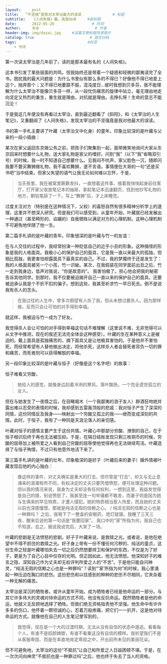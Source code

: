 ```yaml
---
layout:     post                       
title:   “不坚强”是我对太宰治最大的误读              # 标题
subtitle:   《人间失格》篇，高詹灿译     #副标题
date:       2022-05-20                 # 时间
author:     木水                         # 作者
header-img: img/dazai.jpg     #这篇文章标题背景图片
catalog: true                         # 是否归档
tags:                                #标签
    - 书评
---
```

第一次读太宰治是几年前了，读的是那本最有名的《人间失格》。

这本书引发了某些层面的共鸣，但我始终还是带着一个疑惑和轻微的鄙夷读完了全书。困扰我的最大问题是：为什么书里似有那么多的不得已？好像他不得已地爱上这个，抛弃那个；又不得已地萎靡不振，混沌度日…彼时我想到贝多芬，我不能理解为什么太宰治不能像贝多芬一样，从一段忧伤痛苦的旋律中站立，毫无理由地走向坚定又热烈的重生，重生就是理由，对抗就是理由。去挣扎呀！生命的意志不能沉沦！

于是我这几年便没有再看过太宰治，直到最近翻看了《斜阳》，和《太宰治的人生笔记》，又重翻阅了《人间失格》，发现太宰治的不坚强竟是我对他最大的误读。

书的第一手札主要讲了叶藏（太宰治文中化身）的童年。印象比较深的是叶藏与父亲的一段小插曲：

某次在家父返回东京做公务之前，把孩子们聚集到一起，面带微笑地询问大家从东京回来时想要什么礼物，送大家礼物是家父的嗜好。问到“我”（以下“我”省略双引号）的时候，我一时不知道自己想要什么。见我闷不吭声，家父脸色一沉，随即问我要不要买舞狮做礼物，我不喜欢舞狮，遂不言语。事情便在大哥的一句“还是买书吧”当中结束。但家父失望的语气让我无论如何难以忘怀，于是，
>当天夜里，我在被窝里簌簌发抖，一直想着这件事，接着我悄悄起身前往客厅，打开家父收放笔记本的抽屉，拿起笔记本迅速翻页，找到他抄写礼物的地方，朝铅笔舔了一下，写上“舞狮”后，才上床睡觉。

过度关注对方（特别是在这种情况下，父权）的喜怒自然有很多精神分析学上的道理，这里并不想深入研究。但是我们可以感受到，从童年开始，叶藏就已经发展出一种通过（甚至畸形的、谄媚的）自我牺牲以满足对方的心理机制，这种心理机制不可避免地伴随了他一生。

第二篇手札讲的是叶藏的青年。印象很深的是叶藏与竹一的友谊：

在与人交往的过程中，我经常扮演一种贬低自己的近乎小丑的形象。这种搞怪的形象是我的人格面具。我极小心的保护自己的面具，它是我一直以来最大的孤独，但相比孤独，我更害怕袒露面具下最真实的自己。不过，我的梦魇终于还是发生了：我的人格面具被另一个小孩，竹一识破。某次，在我假装在同学面前出丑之后，竹一走到我身边，低声对我说，“你是故意的”。
我害怕极了。担心他会把我的秘密告诉其他同学。到那时，我不仅要被迫揭开自己一直以来的保护自己的面具，还要被迫承认我是个不折不扣的骗子。想到这些，我甚至祈求竹一早日死去。倒不是说我有杀人的念头。
>在我过往的人生中，曾多次期望有人杀了我，但从未想过要杀人。因为那样做，反而只会让可怕的对手得到幸福。

就这样，我被迫与竹一成为了好友。

我觉得杀人会让可怕的对手得到幸福这句话不难理解（这里说不难，无非觉得可以从文字中推测，现在的我还无法完全体会这种感受）。叶藏的生在某种意义上是被迫的。戴上面具是孤独痛苦的，摘下面具又是让他极其害怕的。于是他并不害怕死，而经常希望有人替他做出决定，将他杀死，这样杀人者会替死者背负一切的罪和痛苦，而死者则可以获得解脱的幸福。

另一段印象比较深的是叶藏与恒子（好像是这个名字吧）的故事：

恒子难看又穷酸，
>她给人的感觉，就像身边刮着冷冽的寒风，落叶飘扬，一个完全遗世孤立的女人。

但在与她发生了一夜情之后，在目睹堀木（一个我鄙夷的浪子友人）醉酒狂吻她并露出难以忍受的表情的时候，我却感到五雷轰顶般的悲戚：我对恒子产生了深深的同情，这份同情反及我身——映射出一个穷酸又孤立的我——继而变成深刻的共情。此时，于恒子，我有了一种同是天涯沦落人的亲切感。

叶藏对恒子的感情主要产生于这份共情。叶藏心中那部分穷酸、潦倒的自己，在于恒子相识后终于再也无法被压抑。于是，在隔日结账发现只剩三枚铜币的时候，穷酸的屈辱加上被所爱之人看到自己穷酸的屈辱使他觉得再也无法继续苟活。叶藏选择了与恒子殉情，不过只有他意外地活下来了。

第三篇手札讲的是叶藏的壮年。印象极深的是好子（叶藏后来的妻子）婚外情被叶藏发现后他的内心独白：

>像这样的事件，对丈夫确实是重大的打击，但尽管是“打击”，却又与无止息涌来的浪潮有所不同，有权决定的丈夫只要凭借愤怒，便可处理这种问题。但以我的情况来说，我身为丈夫却没有任何权利，一想到这里，我益发觉得是自己的错，别说愤怒了，我甚至连一句牢骚都不敢发，而妻子则是因为她与生俱来的罕见特质，才遭人侵犯。她的特质相当惹人怜爱，而且她的丈夫以前也深感憧憬，那就是纯洁无瑕的信赖之心。 / 纯洁无瑕的信赖之心也是一种罪吗？
之后，我喝下了一整盒的安眠药，熄灯就寝。我睡了三天三夜，醒来后说的第一句话是“我要回家”。
>我口中的“家”所指为何，我自己也不知道，总之，据说我说完后，大哭了一场。

叶藏的悲剧是无法愤怒的悲剧。好子于叶藏来说，是救赎之光。或者说，是他在绝望中不得不抓住的救赎之光。好子身上带有一份不懂任何污秽的、纯洁的童贞，这份生命之轻是叶藏哪怕失去一切之后仍然想要捍卫和保护的东西，不仅是为了好子，更是为了自己心目中仅存的光明。但正因如此，他无法愤怒。他深知好子的难言之隐，深知自己作为丈夫却无权评判所爱之人的“不忠”。于是他只能自问神灵，“纯洁无瑕的信赖之心也是一种罪吗”？读到“‘家’所指为何”的时候，我心里涌起一种压迫在胸口的悲伤。这份悲伤和以往感到的种种的悲伤不尽相同，它夹杂着一种无解的痛苦。

太宰治是深沉的牺牲者。或许从童年开始，成为牺牲者已经是他命运的一部分。与其它许多伟大的灵魂对待命运的方式不同，他没有反抗命运。既然牺牲者是他的命运，他就义无反顾地选择了牺牲。但我们绝无资格指责他不坚强。他生命中有许许多多的伤口，他怀着一颗坦诚的心，忍着万般疼痛，把它们一一扒开，这是他对待命运的方式。就像他在自己的人生笔记里写到的，
>我觉得，现在是一个大的过渡时期，无法从没有自信的状态中遁逃。看看每个人，有谁不是奴颜婢膝，有谁不看重这没有自信的模样。我祈望我们不是从客服卑屈、而是在率直地肯定卑屈之中，开出前所未见的美丽花朵。

但不可避免地，太宰治的这份“不抵抗”让自己和所爱之人日益困顿不堪。于是，在一次次问向神灵“不抵抗也是一种罪过吗”之后，他也终于失去了当人的资格。
